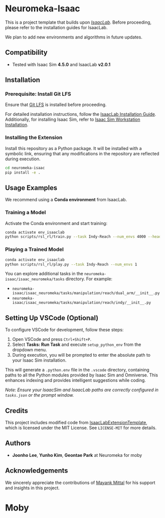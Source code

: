 # Neuromeka-Isaac

This is a project template that builds upon [*IsaacLab*](https://github.com/isaac-sim/IsaacLab). Before proceeding, please refer to the installation guides for IsaacLab.

We plan to add new environments and algorithms in future updates.

## Compatibility
- Tested with Isaac Sim **4.5.0** and IsaacLab **v2.0.1**

## Installation

### **Prerequisite: Install Git LFS**
Ensure that [Git LFS](https://git-lfs.github.com/) is installed before proceeding.

For detailed installation instructions, follow the [IsaacLab Installation Guide](https://isaac-sim.github.io/IsaacLab/main/source/setup/installation/binaries_installation.html). Additionally, for installing Isaac Sim, refer to [Isaac Sim Workstation Installation](https://docs.isaacsim.omniverse.nvidia.com/latest/installation/install_workstation.html).

### **Installing the Extension**
Install this repository as a Python package. It will be installed with a symbolic link, ensuring that any modifications in the repository are reflected during execution.
```bash
cd neuromeka-isaac
pip install -e .
```

## Usage Examples

We recommend using a **Conda environment** from IsaacLab.

### **Training a Model**
Activate the Conda environment and start training:
```bash
conda activate env_isaaclab
python scripts/rsl_rl/train.py --task Indy-Reach --num_envs 4000 --headless --logger tensorboard
```

### **Playing a Trained Model**
```bash
conda activate env_isaaclab
python scripts/rsl_rl/play.py --task Indy-Reach --num_envs 1 
```

You can explore additional tasks in the `neuromeka-isaac/isaac_neuromeka/tasks` directory. For example:
- `neuromeka-isaac/isaac_neuromeka/tasks/manipulation/reach/dual_arm/__init__.py`
- `neuromeka-isaac/isaac_neuromeka/tasks/manipulation/reach/indy/__init__.py`

## Setting Up VSCode (Optional)

To configure VSCode for development, follow these steps:

1. Open VSCode and press `Ctrl+Shift+P`.
2. Select **Tasks: Run Task** and execute `setup_python_env` from the dropdown menu.
3. During execution, you will be prompted to enter the absolute path to your Isaac Sim installation.

This will generate a `.python.env` file in the `.vscode` directory, containing paths to all the Python modules provided by Isaac Sim and Omniverse. This enhances indexing and provides intelligent suggestions while coding.

*Note: Ensure your IsaacSim and IsaacLab paths are correctly configured in `tasks.json` or the prompt window.*

## Credits
This project includes modified code from [IsaacLabExtensionTemplate](https://github.com/isaac-sim/IsaacLabExtensionTemplate), which is licensed under the MIT License. See `LICENSE-MIT` for more details.

## Authors
- **Joonho Lee**, **Yunho Kim**, **Geontae Park** at Neuromeka for moby

## Acknowledgements
We sincerely appreciate the contributions of [Mayank Mittal](https://mayankm96.github.io/) for his support and insights in this project.
# Moby
